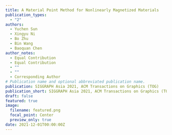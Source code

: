 ```yaml
---
title: A Material Point Method for Nonlinearly Magnetized Materials
publication_types:
  - "2"
authors:
  - Yuchen Sun
  - Xingyu Ni
  - Bo Zhu
  - Bin Wang
  - Baoquan Chen
author_notes:
  - Equal Contribution
  - Equal Contribution
  - ""
  - ""
  - Corresponding Author
# Publication name and optional abbreviated publication name.
publication: SIGGRAPH Asia 2021, ACM Transactions on Graphics (TOG)
publication_short: SIGGRAPH Asia 2021, ACM Transactions on Graphics (TOG)
draft: false
featured: true
image:
  filename: featured.png
  focal_point: Center
  preview_only: true
date: 2021-12-01T00:00:00Z
---
```


